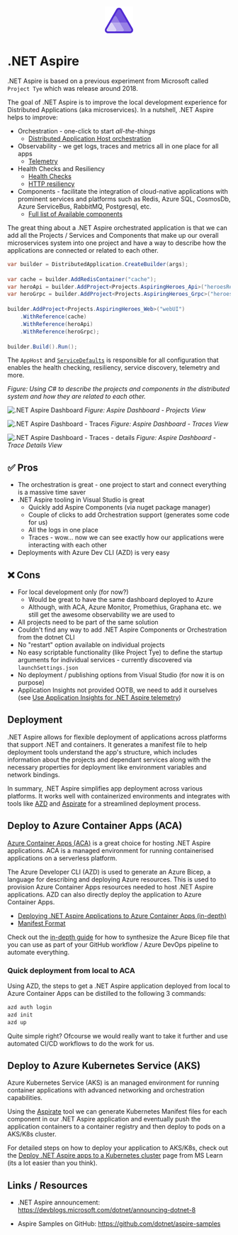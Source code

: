 <div align="center">
    <img alt='aspire logo' src='./docs/images/aspire.svg' />
</div>


# .NET Aspire

.NET Aspire is based on a previous experiment from Microsoft called `Project Tye` which was release around 2018.

The goal of .NET Aspire is to improve the local development experience for Distributed Applications (aka microservices). In a nutshell, .NET Aspire helps to improve:

* Orchestration - one-click to start *all-the-things*
  * [Distributed Application Host orchestration](https://learn.microsoft.com/en-us/dotnet/aspire/fundamentals/app-host-overview)
* Observability - we get logs, traces and metrics all in one place for all apps
  * [Telemetry](https://learn.microsoft.com/en-us/dotnet/aspire/fundamentals/telemetry)
* Health Checks and Resiliency
  * [Health Checks](https://learn.microsoft.com/en-us/dotnet/aspire/fundamentals/health-checks)
  * [HTTP resiliency](https://learn.microsoft.com/en-us/dotnet/aspire/fundamentals/service-defaults#add-service-defaults-functionality)
* Components - facilitate the integration of cloud-native applications with prominent services and platforms such as Redis, Azure SQL, CosmosDb, Azure ServiceBus, RabbitMQ, Postgresql, etc.
  * [Full list of Available components](https://learn.microsoft.com/en-us/dotnet/aspire/fundamentals/components-overview?tabs=dotnet-cli#available-components)

The great thing about a .NET Aspire orchestrated application is that we can add all the Projects / Services and Components that make up our overall microservices system into one project and have a way to describe how the applications are connected or related to each other.

```csharp
var builder = DistributedApplication.CreateBuilder(args);

var cache = builder.AddRedisContainer("cache");
var heroApi = builder.AddProject<Projects.AspiringHeroes_Api>("heroesRestAPI");
var heroGrpc = builder.AddProject<Projects.AspiringHeroes_Grpc>("heroesGrpcService");

builder.AddProject<Projects.AspiringHeroes_Web>("webUI")
    .WithReference(cache)
    .WithReference(heroApi)
    .WithReference(heroGrpc);

builder.Build().Run();
```

The `AppHost` and [`ServiceDefaults`](https://learn.microsoft.com/en-us/dotnet/aspire/fundamentals/service-defaults) is responsible for all configuration that enables the health checking, resiliency, service discovery, telemetry and more.

*Figure: Using C# to describe the projects and components in the distributed system and how they are related to each other.*

![.NET Aspire Dashboard](/docs/images/aspire-dashboard.png)
*Figure: Aspire Dashboard - Projects View*

![.NET Aspire Dashboard - Traces](/docs/images/aspire-dashboard-traces.png)
*Figure: Aspire Dashboard - Traces View*

![.NET Aspire Dashboard - Traces - details](/docs/images/aspire-dashboard-traces-details.png)
*Figure: Aspire Dashboard - Trace Details View*

## ✅ Pros

* The orchestration is great - one project to start and connect everything is a massive time saver
* .NET Aspire tooling in Visual Studio is great
  * Quickly add Aspire Components (via nuget package manager)
  * Couple of clicks to add Orchestration support (generates some code for us)
  * All the logs in one place
  * Traces - wow... now we can see exactly how our applications were interacting with each other
* Deployments with Azure Dev CLI (AZD) is very easy

## ❌ Cons

* For local development only (for now?)
  * Would be great to have the same dashboard deployed to Azure
  * Although, with ACA, Azure Monitor, Promethius, Graphana etc. we still get the awesome observability we are used to
* All projects need to be part of the same solution
* Couldn't find any way to add .NET Aspire Components or Orchestration from the dotnet CLI
* No "restart" option available on individual projects
* No easy scriptable functionality (like Project Tye) to define the startup arguments for individual services - currently discovered via `launchSettings.json`
* No deployment / publishing options from Visual Studio (for now it is on purpose)
* Application Insights not provided OOTB, we need to add it ourselves (see [Use Application Insights for .NET Aspire telemetry](https://learn.microsoft.com/en-us/dotnet/aspire/deployment/azure/application-insights))

## Deployment

.NET Aspire allows for flexible deployment of applications across platforms that support .NET and containers. It generates a manifest file to help deployment tools understand the app's structure, which includes information about the projects and dependant services along with the necessary properties for deployment like environment variables and network bindings.

In summary, .NET Aspire simplifies app deployment across various platforms. It works well with containerized environments and integrates with tools like [AZD](https://learn.microsoft.com/en-us/azure/developer/azure-developer-cli/install-azd) and [Aspirate](https://github.com/prom3theu5/aspirational-manifests) for a streamlined deployment process.

## Deploy to Azure Container Apps (ACA)

[Azure Container Apps (ACA)](https://learn.microsoft.com/en-us/dotnet/aspire/deployment/azure/aca-deployment-azd-in-depth) is a great choice for hosting .NET Aspire applications. ACA is a managed environment for running containerised applications on a serverless platform.

The Azure Developer CLI (AZD) is used to generate an Azure Bicep, a language for describing and deploying Azure resources. This is used to provision Azure Container Apps resources needed to host .NET Aspire applications. AZD can also directly deploy the application to Azure Container Apps.

* [Deploying .NET Aspire Applications to Azure Container Apps (in-depth)]((https://learn.microsoft.com/en-us/dotnet/aspire/deployment/azure/aca-deployment-azd-in-depth))
* [Manifest Format](https://learn.microsoft.com/en-us/dotnet/aspire/deployment/manifest-format)

Check out the [in-depth guide](https://learn.microsoft.com/en-us/dotnet/aspire/deployment/azure/aca-deployment-azd-in-depth?tabs=windows#generate-bicep-from-net-aspire-app-model) for how to synthesize the Azure Bicep file that you can use as part of your GitHub workflow / Azure DevOps pipeline to automate everything.

### Quick deployment from local to ACA

Using AZD, the steps to get a .NET Aspire application deployed from local to Azure Container Apps can be distilled to the following 3 commands:

```sh
azd auth login
azd init
azd up
```

Quite simple right? Ofcourse we would really want to take it further and use automated CI/CD workflows to do the work for us.

## Deploy to Azure Kubernetes Service (AKS)

Azure Kubernetes Service (AKS) is an managed environment for running container applications with advanced networking and orchestration capabilities.

Using the [Aspirate](https://github.com/prom3theu5/aspirational-manifests) tool we can generate Kubernetes Manifest files for each component in our .NET Aspire application and eventually push the application containers to a container registry and then deploy to pods on a AKS/K8s cluster.

For detailed steps on how to deploy your application to AKS/K8s, check out the [Deploy .NET Aspire apps to a Kubernetes cluster](https://learn.microsoft.com/en-us/dotnet/aspire/deployment/k8s-deployment) page from MS Learn (its a lot easier than you think).

## Links / Resources

* .NET Aspire announcement: https://devblogs.microsoft.com/dotnet/announcing-dotnet-8

* Aspire Samples on GitHub: https://github.com/dotnet/aspire-samples
